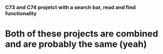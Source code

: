 ### C73 and C74 projetct with a search bar, read and find functionality
# Both of these projects are combined and are probably the same (yeah)
